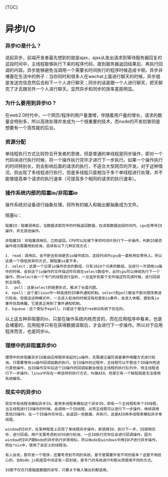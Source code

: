 [TOC]

# 异步I/O

### 异步IO是什么？

说起异步，前端开发者最先想到的就是ajax，ajax从发出请求到等待服务器回复的这段时间中，主线程能够执行下来的程序代码，直到服务器返回结果后，再执行回调的内容。异步能够避免当调用一个需要长时间执行的程序时候造成卡顿。异步非堵塞在生活中的例子：当你同时和很多人在wechat上面进行聊天的时候，异步就是发送完信息然后去和下一个人进行聊天；同步的话是跟一个人进行聊天，把天聊完了才去跟另外一个人进行聊天。显然异步和同步的效率差距明显。

### 为什么要用到异步IO？

在web2.0时代中，一个网页/程序的用户量激增，伴随着用户量的增长，请求的数量会特别多，所以高效处理并发成为一个很重要的技术，而node的开发初衷则是想要有一个高性能的后台。

### 资源分配

单线程执行方式比较符合开发者的思维，但是普通的单线程是同步操作，即对一个代码块进行执行时候，将一个操作执行完毕才进行下一步执行。如果一个操作执行的时间特别长，则会影响后面的请求的执行，不适合大型网页的开发。对于这种情况，则出现了多线程进行执行，但是多线程只是相当于多个单线程进行处理，并不能够提高单个请求的执行速率（可提高多个相同的请求的执行速率）。

### 操作系统内部的阻塞io/非阻塞io

操作系统对设备进行抽象处理，将所有的输入和输出都抽象成为文件。





阻塞io：

	阻塞IO：阻塞调用后，当数据读取完毕的时候返回数据，在读取数据这段时间内，cpu在等待IO操作，并无其他操作。
	
	非阻塞IO：非阻塞调用后，立即返回。CPU可以在接下来的时间片执行下一步操作，判断IO是否操作成功需要用到轮询，具体有以下几种实现方式：

 	1. read：调用后，会不断去轮询是否io操作成功，这段时间内cpu会一直耗用在等待上。所以这是一个很低效率的方式，跟阻塞io差不多。
 	2. select：这是一个记录io操作状态的数组，只有1024个元素的数组。当进行一次调用io操作的时候，会将这个io操作的文件描述符存放在select数组中，此时cpu可以继续执行下一个操作。而select由一个专门的线程进行监听，一旦监听到某个文件描述符完成时候，进行回调到主线程。
 	3.  poll：这是select的链表形式，解决了长度问题。
 	4. epoll：这个是linux中一种高效的IO事件通知机制。select和poll都会不断对顺序表进行轮询，但是这这种模式中，一旦进入轮询的时候没有检查到io事件，会进入休眠，直到有io事件将其唤醒。它是真正用到了事件通知机制。
 	5. kqueue：这个类似于epoll。只是这个是在FreeBSD系统下存在的。

以上这五种非阻塞的io，只是在操作系统内核而言的，而在应用程序中看来，也是会堵塞的，应用程序只有在获得数据读取后，才会进行下一步操作。所以对于应用程序而言，也是同步io。

### 理想中的非阻塞异步IO

	理想中的非阻塞异步IO是由应用程序发起的io操作，无需通过遍历或者事件唤醒方式进行轮询，只需要等待io操作回调函数的执行。在IO操作的过程中，主线程可以不管这个IO操作而进行其他操作，当IO操作完毕后这个IO操作的回调函数会放在主线程的执行队列中，待主线程进行下一步操作。linux中存在一种这样的执行方式，叫做AIO，但是它有一个缺陷就是无法使用系统缓存。

### 现实中的异步IO

	现实中有线程池模拟异步IO。是用多线程来模拟这个异步IO，即有一个主线程和多个IO线程，当主线程进行IO操作的时候，会调用一个IO线程，从而主线程可以进行下一步操作，继续调用其他IO操作。在一个IO操作完毕后，会返回一些数据，并执行，这是AIO用多线程来模拟异步单线程。
	
	window的IOCP，在某种程度上实现了单线程异步操作，即调用IO，执行下一步，IO调用完毕，进行回调。用户无需考虑到对IO进行轮询，一旦IO执行完毕后会进行回调操作。因为window的IOCP跟Node的异步执行非常相似，所以Node在windows中用IOCP进行异步操作，而在*nix中，使用了自定义的线程池。
	
	有人会说，那开发一个程序，还要考虑到不同的系统，是不是需要开发不同的版本？这是不用担心的，在Node.js和底层中间还有一层封装，是专门对系统进行判断从而使用不同的方式。
	
	IO是不仅仅只是磁盘数据的读写，只要关于输入输出的都适用。



​	

​	